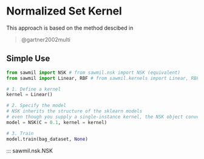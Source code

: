 # Normalized Set Kernel

This approach is based on the method descibed in
> @gartner2002multi

## Simple Use

```python
from sawmil import NSK # from sawmil.nsk import NSK (equivalent)
from sawmil import Linear, RBF # from sawmil.kernels import Linear, RBF (equivalent)

# 1. Define a kernel 
kernel = Linear()

# 2. Specify the model
# NSK inherits the structure of the sklearn models
# even though you supply a single-instance kernel, the NSK object converts it to the bagged kernel
model = NSK(C = 0.1, kernel = kernel)

# 3. Train
model.train(bag_dataset, None)
```

::: sawmil.nsk.NSK

